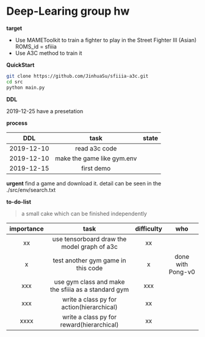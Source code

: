 # Deep-Learing group hw

**target**

- Use MAMEToolkit to train a fighter to play in the Street Fighter III (Asian) ROMS_id = sfiiia
- Use A3C method to train it

**QuickStart**
```sh
git clone https://github.com/JinhuaSu/sfiiia-a3c.git
cd src
python main.py
```

**DDL**

2019-12-25 have a presetation

**process**

| DDL | task | state |
| :--: | :--: | :--: |
| 2019-12-10 | read a3c code |  |
| 2019-12-10 | make the game like gym.env |  |
| 2019-12-15 | first demo |  |

**urgent**
find a game and download it. detail can be seen in the ./src/env/search.txt

**to-do-list**

> a small cake which can be finished independently

| importance | task | difficulty | who |
| :--: | :--: | :--: | :--: |
| xx | use tensorboard draw the model graph of a3c | xx |  |
| x | test another gym game in this code | x | done with Pong-v0 |
| xxx | use gym class and make the sfiiia as a standard gym | xxx |  |
| xxx | write a class py for action(hierarchical) | xx |  | 
| xxxx | write a class py for reward(hierarchical) | xx |  |
